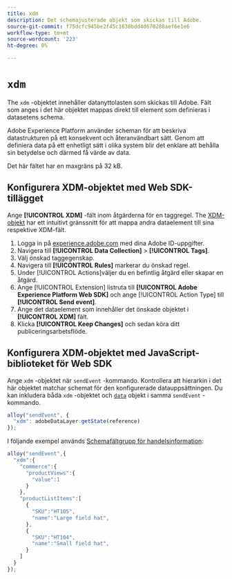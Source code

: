 ```yaml
---
title: xdm
description: Det schemajusterade objekt som skickas till Adobe.
source-git-commit: f75dcfc945be2f45c1638bdd4d670288aef6e1e6
workflow-type: tm+mt
source-wordcount: '223'
ht-degree: 0%

---
```


# `xdm`

The `xdm` -objektet innehåller datanyttolasten som skickas till Adobe. Fält som anges i det här objektet mappas direkt till element som definieras i datasetens schema.

Adobe Experience Platform använder scheman för att beskriva datastrukturen på ett konsekvent och återanvändbart sätt. Genom att definiera data på ett enhetligt sätt i olika system blir det enklare att behålla sin betydelse och därmed få värde av data.

Det här fältet har en maxgräns på 32 kB.

## Konfigurera XDM-objektet med Web SDK-tillägget

Ange **[!UICONTROL XDM]** -fält inom åtgärderna för en taggregel. The [XDM-objekt](/help/tags/extensions/client/web-sdk/data-element-types.md#xdm-object) har ett intuitivt gränssnitt för att mappa andra dataelement till sina respektive XDM-fält.

1. Logga in på [experience.adobe.com](https://experience.adobe.com) med dina Adobe ID-uppgifter.
1. Navigera till **[!UICONTROL Data Collection]** > **[!UICONTROL Tags]**.
1. Välj önskad taggegenskap.
1. Navigera till **[!UICONTROL Rules]** markerar du önskad regel.
1. Under [!UICONTROL Actions]väljer du en befintlig åtgärd eller skapar en åtgärd.
1. Ange [!UICONTROL Extension] listruta till **[!UICONTROL Adobe Experience Platform Web SDK]** och ange [!UICONTROL Action Type] till **[!UICONTROL Send event]**.
1. Ange det dataelement som innehåller det önskade objektet i **[!UICONTROL XDM]** fält.
1. Klicka **[!UICONTROL Keep Changes]** och sedan köra ditt publiceringsarbetsflöde.

## Konfigurera XDM-objektet med JavaScript-biblioteket för Web SDK

Ange `xdm` -objektet när `sendEvent` -kommando. Kontrollera att hierarkin i det här objektet matchar schemat för den konfigurerade datauppsättningen. Du kan inkludera båda `xdm` -objektet och [`data`](data.md) objekt i samma `sendEvent` -kommando.

```js
alloy("sendEvent", {
  "xdm": adobeDataLayer.getState(reference)
});
```

I följande exempel används [Schemafältgrupp för handelsinformation](/help/xdm/field-groups/event/commerce-details.md):

```javascript
alloy("sendEvent",{
  "xdm":{
    "commerce":{
      "productViews":{
        "value":1
      }
    },
    "productListItems":[
      {
        "SKU":"HT105",
        "name":"Large field hat",
      },
      {
        "SKU":"HT104",
        "name":"Small field hat",
      }
    ]
  }
});
```
